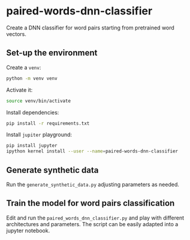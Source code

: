 # paired-words-dnn-classifier

Create a DNN classifier for word pairs starting from pretrained word vectors.

## Set-up the environment

Create a `venv`:

```sh
python -m venv venv
```

Activate it:

```sh
source venv/bin/activate
```

Install dependencies:

```sh
pip install -r requirements.txt
```

Install `jupiter` playground:

```sh
pip install jupyter
ipython kernel install --user --name=paired-words-dnn-classifier
```

## Generate synthetic data

Run the `generate_synthetic_data.py` adjusting parameters as needed.

## Train the model for word pairs classification

Edit and run the `paired_words_dnn_classifier.py` and play with different architectures and parameters.
The script can be easily adapted into a jupyter notebook.
